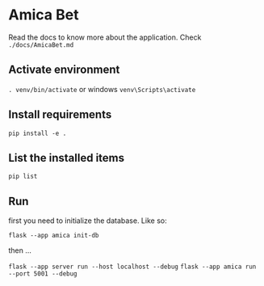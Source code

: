 # Amica Bet

Read the docs to know more about the application. Check `./docs/AmicaBet.md`

## Activate environment

`. venv/bin/activate` or windows `venv\Scripts\activate`

## Install requirements

`pip install -e .`

## List the installed items

`pip list`

## Run

first you need to initialize the database. Like so:

`flask --app amica init-db`

then ...

`flask --app server run --host localhost --debug`
`flask --app amica run --port 5001 --debug`

